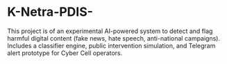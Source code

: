 # K-Netra-PDIS-
This project is of an experimental AI-powered system to detect and flag harmful digital content (fake news, hate speech, anti-national campaigns). Includes a classifier engine, public intervention simulation, and Telegram alert prototype for Cyber Cell operators.
